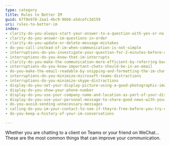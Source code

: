 ```yaml
---
type: category
title: Rules to Better IM
guid: 67f8e978-2aa1-4bc9-96b6-a54cefc3d159
uri: rules-to-better-im
index:
- clarity-do-you-always-start-your-answer-to-a-question-with-yes-or-no-first-then-give-your-opinion
- clarity-do-you-answer-im-questions-in-order
- clarity-do-you-update-or-delete-message-mistakes
- do-you-call-instead-of-im-when-communication-is-not-simple
- interruptions-do-you-investigate-your-question-for-2-minutes-before-asking-someone-on-im
- interruptions-do-you-know-that-im-interrupts
- clarity-do-you-make-the-communication-more-efficient-by-referring-back-to-a-subject-of-an-email
- interruptions-do-you-know-important-chats-should-be-in-an-email
- do-you-make-the-email-readable-by-snipping-and-formatting-the-im-chat
- interruptions-do-you-minimize-microsoft-teams-distractions
- interruptions-do-you-minimize-skype-distractions
- display-do-you-set-your-display-picture-using-a-good-photographic-image-of-yourself
- display-do-you-show-your-phone-number
- display-do-you-use-your-company-name-and-location-as-part-of-your-display-name
- display-do-you-use-your-personal-message-to-share-good-news-with-your-contacts
- do-you-avoid-sending-unnecessary-messages
- calling-do-you-im-your-contact-to-see-if-theyre-free-before-you-try-calling-them
- do-you-keep-a-history-of-your-im-conversations

---
```

Whether you are chatting to a client on Teams or your friend on WeChat… These are the most common things that can improve your communication.

